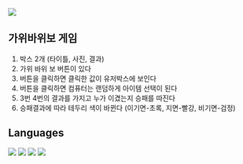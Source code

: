 <img src="https://github.com/kyuran6/RockPaperScissor/issues/1#issue-1612775960](https://user-images.githubusercontent.com/119389578/223332837-e8b42904-6242-4c74-9354-dc88d05b23e2.gif">

## 가위바위보 게임

1. 박스 2개 (타이틀, 사진, 결과)
2. 가위 바위 보 버튼이 있다
3. 버튼을 클릭하면 클릭한 값이 유저박스에 보인다
4. 버튼을 클릭하면 컴퓨터는 랜덤하게 아이템 선택이 된다
5. 3번 4번의 결과를 가지고 누가 이겼는지 승패를 따진다
6. 승패결과에 따라 테두리 색이 바뀐다 (이기면-초록, 지면-빨강, 비기면-검정)

## Languages 
<img src="https://img.shields.io/badge/JavaScript-FFCA28?style=flat-square&logo=javascript&logoColor=white"/> <img src="https://img.shields.io/badge/HTML5-E34F26?style=flat-square&logo=html5&logoColor=white"/> <img src="https://img.shields.io/badge/CSS3-1572B6?style=flat-square&logo=css3&logoColor=white"/> <img src="https://img.shields.io/badge/React-61DAFB?style=flat-square&logo=React&logoColor=black"/>
